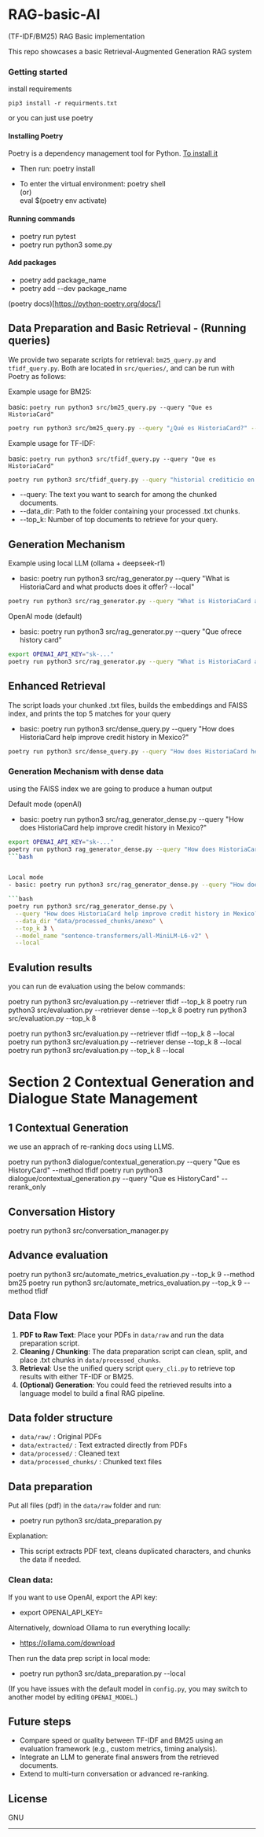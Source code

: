 # RAG-basic-AI
(TF-IDF/BM25) RAG Basic implementation

This repo showcases a basic Retrieval-Augmented Generation RAG system

### Getting started 

install requirements 

`pip3 install -r requirments.txt`

or you can just use poetry

#### Installing Poetry 

Poetry is a dependency management tool for Python. [To install it](https://python-poetry.org/docs/)

- Then run: 
  poetry install
  
- To enter the virtual environment:
  poetry shell  
  (or)  
  eval $(poetry env activate)

#### Running commands 

- poetry run pytest
- poetry run python3 some.py

#### Add packages

- poetry add package_name
- poetry add --dev package_name

(poetry docs)[https://python-poetry.org/docs/]




##   Data Preparation and Basic Retrieval - (Running queries)

We provide two separate scripts for retrieval: `bm25_query.py` and `tfidf_query.py`. Both are located in `src/queries/`, and can be run with Poetry as follows:

Example usage for BM25:

basic: `poetry run python3 src/bm25_query.py --query "Que es HistoriaCard"`

```bash
poetry run python3 src/bm25_query.py --query "¿Qué es HistoriaCard?" --top_k 5
```

Example usage for TF-IDF:

basic:  `poetry run python3 src/tfidf_query.py --query "Que es HistoriaCard"`
```bash
poetry run python3 src/tfidf_query.py --query "historial crediticio en México" --top_k 5
```

- --query: The text you want to search for among the chunked documents.
- --data_dir: Path to the folder containing your processed .txt chunks.
- --top_k: Number of top documents to retrieve for your query.

## Generation Mechanism 

Example using local LLM (ollama + deepseek-r1)
- basic: poetry run python3 src/rag_generator.py --query "What is HistoriaCard and what products does it offer? --local"

```bash
poetry run python3 src/rag_generator.py --query "What is HistoriaCard and what products does it offer?" --top_k 3 --method bm25 --local
```
OpenAI mode (default)

- basic: poetry run python3 src/rag_generator.py --query "Que ofrece history card"

```bash
export OPENAI_API_KEY="sk-..."
poetry run python3 src/rag_generator.py --query "What is HistoriaCard and what products does it offer?" --top_k 3 --method bm25
```

## Enhanced Retrieval 

The script loads your chunked .txt files, builds the embeddings and FAISS index, and prints the top 5 matches for your query

- basic: poetry run python3 src/dense_query.py --query "How does HistoriaCard help improve credit history in Mexico?"

```bash
poetry run python3 src/dense_query.py --query "How does HistoriaCard help improve credit history in Mexico?" --top_k 5 --model_name "sentence-transformers/all-MiniLM-L6-v2"
```

### Generation Mechanism  with dense data
using the FAISS index we are going to produce a human output


Default mode (openAI)
- basic: poetry run python3 src/rag_generator_dense.py --query "How does HistoriaCard help improve credit history in Mexico?"
```bash
export OPENAI_API_KEY="sk-..." 
poetry run python3 rag_generator_dense.py --query "How does HistoriaCard help improve credit history in Mexico?" --top_k 3 --model_name "sentence-transformers/all-MiniLM-L6-v2"
```bash


Local mode
- basic: poetry run python3 src/rag_generator_dense.py --query "How does HistoriaCard help improve credit history in Mexico?" --local

```bash
poetry run python3 src/rag_generator_dense.py \
  --query "How does HistoriaCard help improve credit history in Mexico?" \
  --data_dir "data/processed_chunks/anexo" \
  --top_k 3 \
  --model_name "sentence-transformers/all-MiniLM-L6-v2" \
  --local
```

## Evalution results
you can run de evaluation using the below commands:

poetry run python3 src/evaluation.py --retriever tfidf --top_k 8
poetry run python3 src/evaluation.py --retriever dense --top_k 8
poetry run python3 src/evaluation.py --top_k 8


poetry run python3 src/evaluation.py --retriever tfidf --top_k 8  --local
poetry run python3 src/evaluation.py --retriever dense --top_k 8 --local
poetry run python3 src/evaluation.py --top_k 8 --local


# Section 2 Contextual Generation and Dialogue State Management 

## 1 Contextual Generation
we use an apprach of re-ranking docs using LLMS. 

poetry run python3 dialogue/contextual_generation.py --query "Que es HistoryCard" --method tfidf
poetry run python3 dialogue/contextual_generation.py --query  "Que es HistoryCard" --rerank_only


## Conversation History
poetry run python3 src/conversation_manager.py 


## Advance evaluation 

poetry run python3 src/automate_metrics_evaluation.py --top_k 9 --method bm25
poetry run python3 src/automate_metrics_evaluation.py --top_k 9 --method tfidf



## Data Flow

1. **PDF to Raw Text**: Place your PDFs in `data/raw` and run the data preparation script.
2. **Cleaning / Chunking**: The data preparation script can clean, split, and place .txt chunks in `data/processed_chunks`.
3. **Retrieval**: Use the unified query script `query_cli.py` to retrieve top results with either TF-IDF or BM25.
4. **(Optional) Generation**: You could feed the retrieved results into a language model to build a final RAG pipeline.

## Data folder structure

- `data/raw/` : Original PDFs
- `data/extracted/` : Text extracted directly from PDFs
- `data/processed/` : Cleaned text
- `data/processed_chunks/` : Chunked text files

## Data preparation 

Put all files (pdf) in the `data/raw` folder and run:

- poetry run python3 src/data_preparation.py

Explanation: 
- This script extracts PDF text, cleans duplicated characters, and chunks the data if needed.

### Clean data: 
If you want to use OpenAI, export the API key:
- export OPENAI_API_KEY=<YOUR API KEY>

Alternatively, download Ollama to run everything locally:
- https://ollama.com/download

Then run the data prep script in local mode:

- poetry run python3 src/data_preparation.py --local

(If you have issues with the default model in `config.py`, you may switch to another model by editing `OPENAI_MODEL`.)


## Future steps

- Compare speed or quality between TF-IDF and BM25 using an evaluation framework (e.g., custom metrics, timing analysis).
- Integrate an LLM to generate final answers from the retrieved documents.
- Extend to multi-turn conversation or advanced re-ranking.

## License

GNU

---
